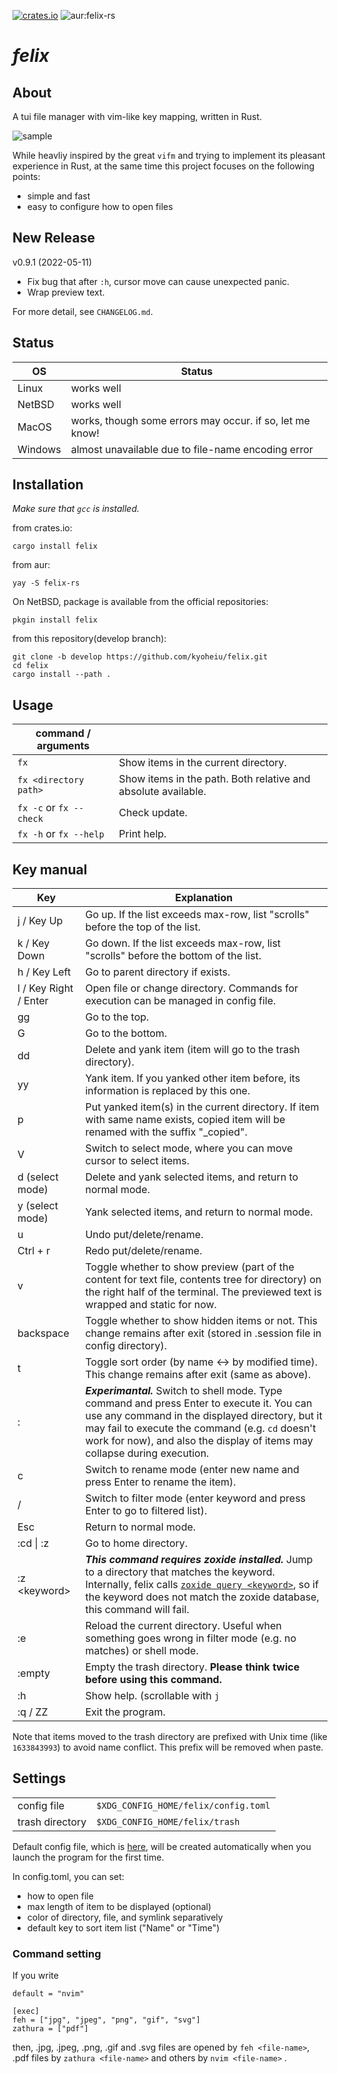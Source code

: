 [![crates.io](https://img.shields.io/crates/v/felix)](https://crates.io/crates/felix) ![aur:felix-rs](https://img.shields.io/aur/version/felix-rs)

# _felix_

## About

A tui file manager with vim-like key mapping, written in Rust.

![sample](https://github.com/kyoheiu/felix/blob/main/screenshots/sample.gif)

While heavliy inspired by the great `vifm` and trying to implement its pleasant experience in Rust, at the same time this project focuses on the following points:

- simple and fast
- easy to configure how to open files

## New Release

v0.9.1 (2022-05-11)
- Fix bug that after `:h`, cursor move can cause unexpected panic.
- Wrap preview text.

For more detail, see `CHANGELOG.md`.

## Status

| OS      | Status                                                   |
| ------- | -------------------------------------------------------- |
| Linux   | works well                                               |
| NetBSD  | works well                                               |
| MacOS   | works, though some errors may occur. if so, let me know! |
| Windows | almost unavailable due to file-name encoding error       |

## Installation

_Make sure that `gcc` is installed._

from crates.io:

```
cargo install felix
```

from aur:

```
yay -S felix-rs
```

On NetBSD, package is available from the official repositories:

```
pkgin install felix
```

from this repository(develop branch):

```
git clone -b develop https://github.com/kyoheiu/felix.git
cd felix
cargo install --path .
```

## Usage

| command / arguments     |                                                               |
| ----------------------- | ------------------------------------------------------------- |
| `fx`                    | Show items in the current directory.                          |
| `fx <directory path>`   | Show items in the path. Both relative and absolute available. |
| `fx -c` or `fx --check` | Check update.                                                 |
| `fx -h` or `fx --help`  | Print help.                                                   |

## Key manual

| Key                   | Explanation                                                                                                                                                                                                                                                                     |
| --------------------- | ------------------------------------------------------------------------------------------------------------------------------------------------------------------------------------------------------------------------------------------------------------------------------- |
| j / Key Up            | Go up. If the list exceeds max-row, list "scrolls" before the top of the list.                                                                                                                                                                                                  |
| k / Key Down          | Go down. If the list exceeds max-row, list "scrolls" before the bottom of the list.                                                                                                                                                                                             |
| h / Key Left          | Go to parent directory if exists.                                                                                                                                                                                                                                               |
| l / Key Right / Enter | Open file or change directory. Commands for execution can be managed in config file.                                                                                                                                                                                            |
| gg                    | Go to the top.                                                                                                                                                                                                                                                                  |
| G                     | Go to the bottom.                                                                                                                                                                                                                                                               |
| dd                    | Delete and yank item (item will go to the trash directory).                                                                                                                                                                                                                     |
| yy                    | Yank item. If you yanked other item before, its information is replaced by this one.                                                                                                                                                                                            |
| p                     | Put yanked item(s) in the current directory. If item with same name exists, copied item will be renamed with the suffix "\_copied".                                                                                                                                             |
| V                     | Switch to select mode, where you can move cursor to select items.                                                                                                                                                                                                               |
| d (select mode)       | Delete and yank selected items, and return to normal mode.                                                                                                                                                                                                                      |
| y (select mode)       | Yank selected items, and return to normal mode.                                                                                                                                                                                                                                 |
| u                     | Undo put/delete/rename.                                                                                                                                                                                                                                                         |
| Ctrl + r              | Redo put/delete/rename.                                                                                                                                                                                                                                                         |
| v                     | Toggle whether to show preview (part of the content for text file, contents tree for directory) on the right half of the terminal. The previewed text is wrapped and static for now.                                                                                                                                              |
| backspace             | Toggle whether to show hidden items or not. This change remains after exit (stored in .session file in config directory).                                                                                                                                                       |
| t                     | Toggle sort order (by name <-> by modified time). This change remains after exit (same as above).                                                                                                                                                                               |
| :                     | **_Experimantal._** Switch to shell mode. Type command and press Enter to execute it. You can use any command in the displayed directory, but it may fail to execute the command (e.g. `cd` doesn't work for now), and also the display of items may collapse during execution. |
| c                     | Switch to rename mode (enter new name and press Enter to rename the item).                                                                                                                                                                                                      |
| /                     | Switch to filter mode (enter keyword and press Enter to go to filtered list).                                                                                                                                                                                                   |
| Esc                   | Return to normal mode.                                                                                                                                                                                                                                                          |
| :cd \| :z             | Go to home directory.                                                                                                                                                                                                                                                           |
| :z \<keyword\>        | **_This command requires zoxide installed._** Jump to a directory that matches the keyword. Internally, felix calls [`zoxide query <keyword>`](https://man.archlinux.org/man/zoxide-query.1.en), so if the keyword does not match the zoxide database, this command will fail.  |
| :e                    | Reload the current directory. Useful when something goes wrong in filter mode (e.g. no matches) or shell mode.                                                                                                                                                                  |
| :empty                | Empty the trash directory. **Please think twice before using this command.**                                                                                                                                                                                                    |
| :h                    | Show help. (scrollable with `j` | `k` | `Up` | `Down`)                                                                                                                                                                                                                                                                   |
| :q / ZZ               | Exit the program.                                                                                                                                                                                                                                                               |

Note that items moved to the trash directory are prefixed with Unix time (like `1633843993`) to avoid name conflict. This prefix will be removed when paste.

## Settings

|                 |                                      |
| --------------- | ------------------------------------ |
| config file     | `$XDG_CONFIG_HOME/felix/config.toml` |
| trash directory | `$XDG_CONFIG_HOME/felix/trash`       |

Default config file, which is [here](config.toml), will be created automatically when you launch the program for the first time.

In config.toml, you can set:

- how to open file
- max length of item to be displayed (optional)
- color of directory, file, and symlink separatively
- default key to sort item list ("Name" or "Time")

### Command setting

If you write

```
default = "nvim"

[exec]
feh = ["jpg", "jpeg", "png", "gif", "svg"]
zathura = ["pdf"]
```

then, .jpg, .jpeg, .png, .gif and .svg files are opened by `feh <file-name>`, .pdf files by `zathura <file-name>` and others by `nvim <file-name>` .
